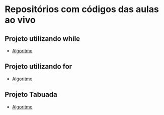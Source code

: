 # Repositórios com códigos das aulas ao vivo

## Projeto utilizando while
- [Algoritmo](https://github.com/lucasInCoffePower/TalentoCloud-FrontEnd/blob/main/Modulo1-Introducao_a_programacao/AulaAoVivo3/projeto_1.py)

## Projeto utilizando for
- [Algoritmo](https://github.com/lucasInCoffePower/TalentoCloud-FrontEnd/blob/main/Modulo1-Introducao_a_programacao/AulaAoVivo3/projeto_2.py)

  
## Projeto Tabuada
- [Algoritmo](https://github.com/lucasInCoffePower/TalentoCloud-FrontEnd/blob/main/Modulo1-Introducao_a_programacao/AulaAoVivo3/projeto_3.py)

